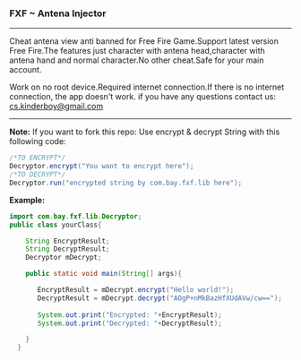 ### FXF ~ Antena Injector
---
Cheat antena view anti banned for Free Fire Game.Support latest version Free Fire.The features just character with antena head,character with antena hand and normal character.No other cheat.Safe for your main account.

Work on no root device.Required internet connection.If there is no internet connection, the app doesn't work.
if you have any questions contact us: cs.kinderboy@gmail.com



---



**Note:**
If you want to fork this repo:
Use encrypt & decrypt String with this following code:
``` java
/*TO ENCRYPT*/
Decryptor.encrypt("You want to encrypt here");
/*TO DECRYPT*/
Decryptor.run("encrypted string by com.bay.fxf.lib here");
```
**Example:**
``` java
import com.bay.fxf.lib.Decryptor;
public class yourClass{

    String EncryptResult;
    String DecryptResult;
    Decryptor mDecrypt;

    public static void main(String[] args){

       EncryptResult = mDecrypt.encrypt("Hello world!");
       DecryptResult = mDecrypt.decrypt("AOgP+nMkBazHfXUdAVw/cw==");
       
       System.out.print("Encrypted: "+EncryptResult);
       System.out.print("Decrypted: "+DecryptResult);

    }
  }
```
